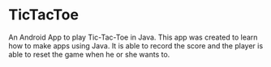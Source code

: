 # TicTacToe
An Android App to play Tic-Tac-Toe in Java. This app was created to learn how to make apps using Java. It is able to record the score and the player is able to reset the game when he or she wants to.
